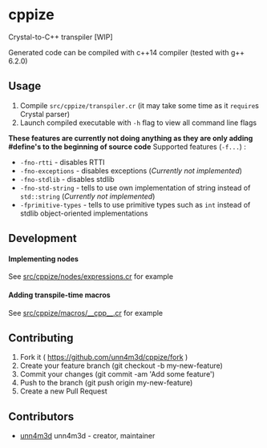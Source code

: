 # cppize

Crystal-to-C++ transpiler [WIP]

Generated code can be compiled with c++14 compiler (tested with g++ 6.2.0)

## Usage

1. Compile `src/cppize/transpiler.cr` (it may take some time as it `require`s Crystal parser)
2. Launch compiled executable with `-h` flag to view all command line flags

**These features are currently not doing anything as they are only adding #define's to the beginning of source code**
Supported features (`-f...`) :
* `-fno-rtti` - disables RTTI
* `-fno-exceptions` - disables exceptions (*Currently not implemented*)
* `-fno-stdlib` - disables stdlib
* `-fno-std-string` - tells to use own implementation of string instead of `std::string` (*Currently not implemented*)
* `-fprimitive-types` - tells to use primitive types such as `int` instead of stdlib object-oriented implementations


## Development

#### Implementing nodes

See [src/cppize/nodes/expressions.cr](src/cppize/nodes/expressions.cr) for example

#### Adding transpile-time macros

See [src/cppize/macros/\_\_cpp\_\_.cr](src/cppize/macros/__cpp__.cr) for example

## Contributing

1. Fork it ( https://github.com/unn4m3d/cppize/fork )
2. Create your feature branch (git checkout -b my-new-feature)
3. Commit your changes (git commit -am 'Add some feature')
4. Push to the branch (git push origin my-new-feature)
5. Create a new Pull Request

## Contributors

- [unn4m3d](https://github.com/unn4m3d) unn4m3d - creator, maintainer
